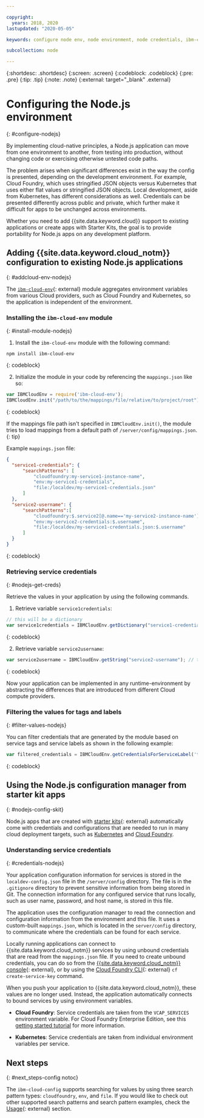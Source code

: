 ```yaml
---

copyright:
  years: 2018, 2020
lastupdated: "2020-05-05"

keywords: configure node env, node environment, node credentials, ibm-cloud-env node, service credentials, credentials, variables, configuration

subcollection: node

---
```


{:shortdesc: .shortdesc}
{:screen: .screen}
{:codeblock: .codeblock}
{:pre: .pre}
{:tip: .tip}
{:note: .note}
{:external: target="_blank" .external}

# Configuring the Node.js environment
{: #configure-nodejs}

By implementing cloud-native principles, a Node.js application can move from one environment to another, from testing into production, without changing code or exercising otherwise untested code paths.

The problem arises when significant differences exist in the way the config is presented, depending on the development environment. For example, Cloud Foundry, which uses stringified JSON objects versus Kubernetes that uses either flat values or stringified JSON objects. Local development, aside from Kubernetes, has different considerations as well. Credentials can be presented differently across public and private, which further make it difficult for apps to be unchanged across environments.

Whether you need to add {{site.data.keyword.cloud}} support to existing applications or create apps with Starter Kits, the goal is to provide portability for Node.js apps on any development platform.

## Adding {{site.data.keyword.cloud_notm}} configuration to existing Node.js applications
{: #addcloud-env-nodejs}

The [`ibm-cloud-env`](https://github.com/ibm-developer/ibm-cloud-env){: external} module aggregates environment variables from various Cloud providers, such as Cloud Foundry and Kubernetes, so the application is independent of the environment.

### Installing the `ibm-cloud-env` module
{: #install-module-nodejs}

1. Install the `ibm-cloud-env` module with the following command:
  ```
  npm install ibm-cloud-env
  ```
  {: codeblock}

2. Initialize the module in your code by referencing the `mappings.json` like so:
  ```js
  var IBMCloudEnv = require('ibm-cloud-env');
  IBMCloudEnv.init("/path/to/the/mappings/file/relative/to/project/root");
  ```
  {: codeblock}

  If the mappings file path isn't specified in `IBMCloudEnv.init()`, the module tries to load mappings from a default path of `/server/config/mappings.json`.
  {: tip}

  Example `mappings.json` file:
  ```json
  {
    "service1-credentials": {
        "searchPatterns": [
            "cloudfoundry:my-service1-instance-name", 
            "env:my-service1-credentials", 
            "file:/localdev/my-service1-credentials.json" 
        ]
    },
    "service2-username": {
        "searchPatterns":[
            "cloudfoundry:$.service2[@.name=='my-service2-instance-name'].credentials.username",
            "env:my-service2-credentials:$.username",
            "file:/localdev/my-service1-credentials.json:$.username" 
        ]
    }
  }
  ```
  {: codeblock}

### Retrieving service credentials
{: #nodejs-get-creds}

Retrieve the values in your application by using the following commands.

1. Retrieve variable `service1credentials`:
  ```js
  // this will be a dictionary
  var service1credentials = IBMCloudEnv.getDictionary("service1-credentials");
  ```
  {: codeblock}

2. Retrieve variable `service2username`:
  ```js
  var service2username = IBMCloudEnv.getString("service2-username"); // this will be a string
  ```
  {: codeblock}

Now your application can be implemented in any runtime-environment by abstracting the differences that are introduced from different Cloud compute providers.

### Filtering the values for tags and labels
{: #filter-values-nodejs}

You can filter credentials that are generated by the module based on service tags and service labels as shown in the following example:
```js
var filtered_credentials = IBMCloudEnv.getCredentialsForServiceLabel('tag', 'label', credentials)); // returns a Json with credentials for specified service tag and label
```
{: codeblock}

## Using the Node.js configuration manager from starter kit apps
{: #nodejs-config-skit}

Node.js apps that are created with [starter kits](https://cloud.ibm.com/developer/appservice/starter-kits){: external} automatically come with credentials and configurations that are needed to run in many cloud deployment targets, such as [Kubernetes](/docs/containers?topic=containers-getting-started) and [Cloud Foundry](/docs/cloud-foundry?topic=cloud-foundry-what-is-cloud-foundry#ibmcf-offerings).

### Understanding service credentials
{: #credentials-nodejs}

Your application configuration information for services is stored in the `localdev-config.json` file in the `/server/config` directory. The file is in the `.gitignore` directory to prevent sensitive information from being stored in Git. The connection information for any configured service that runs locally, such as user name, password, and host name, is stored in this file.

The application uses the configuration manager to read the connection and configuration information from the environment and this file. It uses a custom-built `mappings.json`, which is located in the `server/config` directory, to communicate where the credentials can be found for each service.

Locally running applications can connect to {{site.data.keyword.cloud_notm}} services by using unbound credentials that are read from the `mappings.json` file. If you need to create unbound credentials, you can do so from the [{{site.data.keyword.cloud_notm}} console](https://{DomainName}){: external}, or by using the [Cloud Foundry CLI](https://docs.cloudfoundry.org/cf-cli/){: external} `cf create-service-key` command.

When you push your application to {{site.data.keyword.cloud_notm}}, these values are no longer used. Instead, the application automatically connects to bound services by using environment variables.

* **Cloud Foundry**: Service credentials are taken from the `VCAP_SERVICES` environment variable. For Cloud Foundry Enterprise Edition, see this [getting started tutorial](/docs/cloud-foundry?topic=cloud-foundry-getting-started#getting-started) for more information.

* **Kubernetes**: Service credentials are taken from individual environment variables per service.

## Next steps
{: #next_steps-config notoc}

The `ibm-cloud-config` supports searching for values by using three search pattern types: `cloudfoundry`, `env`, and `file`. If you would like to check out other supported search patterns and search pattern examples, check the [Usage](https://github.com/ibm-developer/ibm-cloud-env#usage){: external} section.